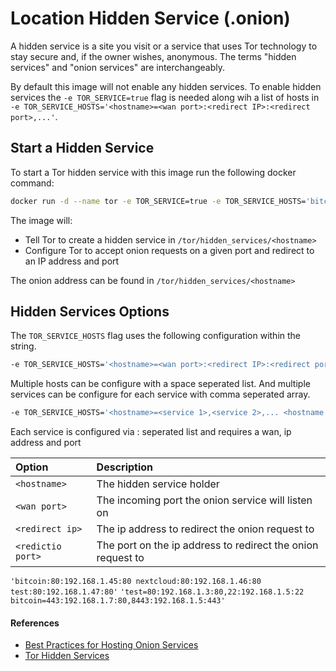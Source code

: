 # Location Hidden Service (.onion)

A hidden service is a site you visit or a service that uses Tor technology to stay secure and, if the owner wishes, anonymous. The terms "hidden services" and "onion services" are interchangeably.

By default this image will not enable any hidden services. To enable hidden services the `-e TOR_SERVICE=true` flag is needed along wih a list of hosts in `-e TOR_SERVICE_HOSTS='<hostname>=<wan port>:<redirect IP>:<redirect port>,...'`.

## Start a Hidden Service

To start a Tor hidden service with this image run the following docker command:

```bash
docker run -d --name tor -e TOR_SERVICE=true -e TOR_SERVICE_HOSTS='bitcoin=443:192.168.1.7:80,8443:192.168.1.5:443` -p 9050:9050/tcp barneybuffet/tor:latest
```

The image will:

* Tell Tor to create a hidden service in `/tor/hidden_services/<hostname>`
* Configure Tor to accept onion requests on a given port and redirect to an IP address and port

The onion address can be found in `/tor/hidden_services/<hostname>`

## Hidden Services Options

The `TOR_SERVICE_HOSTS` flag uses the following configuration within the string.

```bash
-e TOR_SERVICE_HOSTS='<hostname>=<wan port>:<redirect IP>:<redirect port>,<wan port>:<redirect IP>:<redirect port>,... <hostname>=<wan port>:<redirect IP>:<redirect port>,<wan port>:<redirect IP>:<redirect port>,...
```

Multiple hosts can be configure with a space seperated list. And multiple services can be configure for each service with comma seperated array.

```bash
-e TOR_SERVICE_HOSTS='<hostname>=<service 1>,<service 2>,... <hostname 2>=<service 1>,<service 2>,<service 3> ...
```

Each service is configured via : seperated list and requires a wan, ip address and port

| Option            | Description                                                 |
|:------------------|:------------------------------------------------------------|
| `<hostname>`      | The hidden service holder                                   |
| `<wan port>`      | The incoming port the onion service will listen on          |
| `<redirect ip>`   | The ip address to redirect the onion request to             |
| `<redictio port>` | The port on the ip address to redirect the onion request to |


 


`'bitcoin:80:192.168.1.45:80 nextcloud:80:192.168.1.46:80 test:80:192.168.1.47:80'`
`'test=80:192.168.1.3:80,22:192.168.1.5:22 bitcoin=443:192.168.1.7:80,8443:192.168.1.5:443'`


#### References

* [Best Practices for Hosting Onion Services](https://riseup.net/en/security/network-security/tor/onionservices-best-practices)
* [Tor Hidden Services ](https://www.linuxjournal.com/content/tor-hidden-services)
